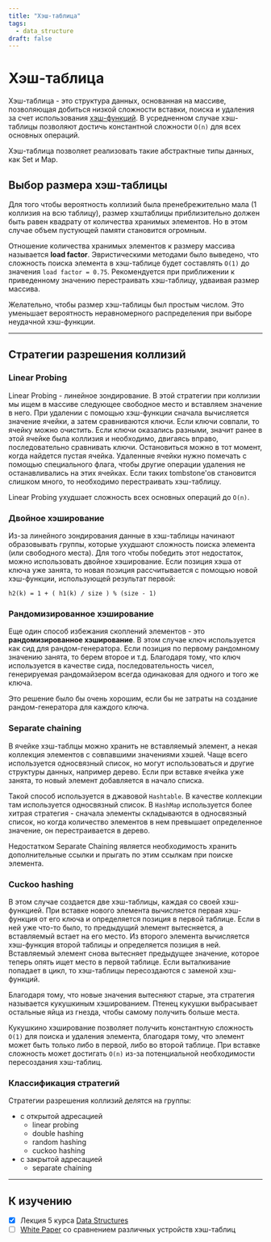 ```yaml
---
title: "Хэш-таблица"
tags:
  - data_structure
draft: false
---
```


# Хэш-таблица
Хэш-таблица - это структура данных, основанная на массиве, позволяющая добиться низкой сложности вставки, поиска и удаления за счет использования [хэш-функций](../algorithms/hash_function.md).
В усредненном случае хэш-таблицы позволяют достичь константной сложности `O(n)` для всех основных операций.

Хэш-таблица позволяет реализовать такие абстрактные типы данных, как Set и Map.

## Выбор размера хэш-таблицы
Для того чтобы вероятность коллизий была пренебрежительно мала (1 коллизия на всю таблицу), размер хэштаблицы приблизительно должен быть равен квадрату от количества хранимых элементов.
Но в этом случае объем пустующей памяти становится огромным.

Отношение количества хранимых элементов к размеру массива называется **load factor**.
Эвристическими методами было выведено, что сложность поиска элемента в хэш-таблице будет составлять `O(1)` до значения `load factor = 0.75`.
Рекомендуется при приближении к приведенному значению перестраивать хэш-таблицу, удваивая размер массива.

Желательно, чтобы размер хэш-таблицы был простым числом.
Это уменьшает вероятность неравномерного распределения при выборе неудачной хэш-функции.

---
## Стратегии разрешения коллизий

### Linear Probing
Linear Probing - линейное зондирование. 
В этой стратегии при коллизии мы ищем в массиве следующее свободное место и вставляем значение в него.
При удалении с помощью хэш-функции сначала вычисляется значение ячейки, а затем сравниваются ключи.
Если ключи совпали, то ячейку можно очистить.
Если ключи оказались разными, значит ранее в этой ячейке была коллизия и необходимо, двигаясь вправо, последовательно сравнивать ключи. 
Остановиться можно в тот момент, когда найдется пустая ячейка.
Удаленные ячейки нужно помечать с помощью специального флага, чтобы другие операции удаления не останавливались на этих ячейках.
Если таких tombstone'ов становится слишком много, то необходимо перестраивать хэш-таблицу.

Linear Probing ухудшает сложность всех основных операций до `O(n)`.

### Двойное хэширование
Из-за линейного зондирования данные в хэш-таблицы начинают образовывать группы, которые ухудшают сложность поиска элемента (или свободного места).
Для того чтобы победить этот недостаток, можно использовать двойное хэширование.
Если позиция хэша от ключа уже занята, то новая позиция рассчитывается с помощью новой хэш-функции, использующей результат первой:
```
h2(k) = 1 + ( h1(k) / size ) % (size - 1)
```

### Рандомизированное хэширование
Еще один способ избежания скоплений элементов - это **рандомизированное хэширование**.
В этом случае ключ используется как сид для рандом-генератора.
Если позиция по первому рандомному значению занята, то берем второе и т.д.
Благодаря тому, что ключ используется в качестве сида, последовательность чисел, генерируемая рандомайзером всегда одинаковая для одного и того же ключа.

Это решение было бы очень хорошим, если бы не затраты на создание рандом-генератора для каждого ключа.

### Separate chaining
В ячейке хэш-таблцы можно хранить не вставляемый элемент, а некая коллекция элементов с совпавшими значениями хэшей.
Чаще всего используется односвязный список, но могут использоваться и другие структуры данных, например дерево.
Если при вставке ячейка уже занята, то новый элемент добавляется в начало списка.

Такой способ используется в джавовой `Hashtable`.
В качестве коллекции там используется односвязный список.
В `HashMap` используется более хитрая стратегия - сначала элементы складываются в односвязный список, но когда количество элементов в нем превышает определенное значение, он перестраивается в дерево.

Недостатком Separate Chaining является необходимость хранить дополнительные ссылки и прыгать по этим ссылкам при поиске элемента.

### Cuckoo hashing
В этом случае создается две хэш-таблицы, каждая со своей хэш-функцией.
При вставке нового элемента вычисляется первая хэш-функция от его ключа и определяется позиция в первой таблице.
Если в ней уже что-то было, то предыдущий элемент вытесняется, а вставляемый встает на его место.
Из второго элемента вычисляется хэш-функция второй таблицы и определяется позиция в ней.
Вставляемый элемент снова вытесняет предыдущее значение, которое теперь опять ищет место в первой таблице.
Если выталкивание попадает в цикл, то хэш-таблицы пересоздаются с заменой хэш-функций.

Благодаря тому, что новые значения вытесняют старые, эта стратегия называется кукушкиным хэшированием. 
Птенец кукушки выбрасывает остальные яйца из гнезда, чтобы самому получить больше места.

Кукушкино хэширование позволяет получить константную сложность `O(1)` для поиска и удаления элемента, благодаря тому, что элемент может быть только либо в первой, либо во второй таблице. 
При вставке сложность может достигать `O(n)` из-за потенциальной необходимости пересоздания хэш-таблиц.


### Классификация стратегий
Стратегии разрешения коллизий делятся на группы:
- с открытой адресацией
  * linear probing
  * double hashing
  * random hashing
  * cuckoo hashing
- с закрытой адресацией
  * separate chaining


---
## К изучению
- [X] Лекция 5 курса [Data Structures](https://stepik.org/course/579/syllabus)
- [ ] [White Paper](https://bigdata.uni-saarland.de/publications/p249-richter.pdf) со сравнением различных устройств хэш-таблиц